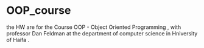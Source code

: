 # OOP_course
the HW are for the Course OOP - Object Oriented Programming , with professor Dan Feldman at the department of computer science in Hniversity of Haifa . 
